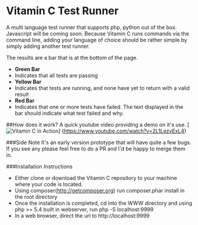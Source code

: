 Vitamin C Test Runner
========

A multi language test runner that supports php, python out of the box. Javascript will be coming soon. Because Vitamin C runs commands via the command line, adding your language of choice should be rather simple by simply adding another test runner.

The results are a bar that is at the bottom of the page. 

- **Green Bar**
 - Indicates that all tests are passing
- **Yellow Bar**
 - Indicates that tests are running, and none have yet to return with a valid result
- **Red Bar**
 - Indicates that one or more tests have failed. The text displayed in the bar should indicate what test failed and why.


##How does it work?
A quick youtube video providing a demo on it's use.
[![Vitamin C in Action](https://raw.githubusercontent.com/kcmerrill/VitaminC/master/vitaminc/demo/Fullscreen_9_19_14__11_39_PM.png "Vitamin C in action!")] (https://www.youtube.com/watch?v=2L1LezvExL4)


###Side Note
It's an early version prototype that will have quite a few bugs. If you see any please feel free to do a PR and I'd be happy to merge them in. 

###Installation Instructions
- Either clone or download the Vitamin C repository to your machine where your code is located. 
- Using composer(http://getcomposer.org) run composer.phar install in the root directory
- Once the installation is completed, cd into the WWW directory and using php >= 5.4 built in webserver, run php -S localhost:9999
- In a web browser, direct the url to http://localhost:9999
